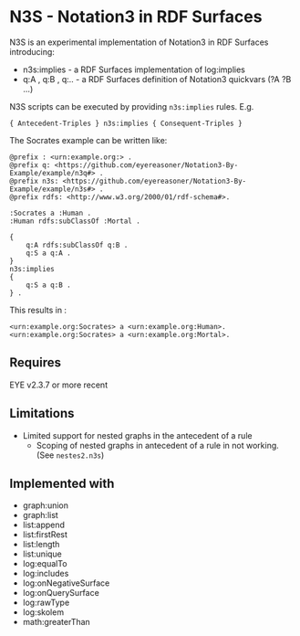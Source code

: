 # N3S - Notation3 in RDF Surfaces

N3S is an experimental implementation of Notation3 in RDF Surfaces introducing:

- n3s:implies - a RDF Surfaces implementation of log:implies
- q:A , q:B , q:.. - a RDF Surfaces definition of Notation3 quickvars (?A ?B ...)

N3S scripts can be executed by providing `n3s:implies` rules. E.g.

```
{ Antecedent-Triples } n3s:implies { Consequent-Triples }
```

The Socrates example can be written like:

```
@prefix : <urn:example.org:> .
@prefix q: <https://github.com/eyereasoner/Notation3-By-Example/example/n3q#> .
@prefix n3s: <https://github.com/eyereasoner/Notation3-By-Example/example/n3s#> .
@prefix rdfs: <http://www.w3.org/2000/01/rdf-schema#>.

:Socrates a :Human .
:Human rdfs:subClassOf :Mortal .

{
    q:A rdfs:subClassOf q:B .
    q:S a q:A .
} 
n3s:implies
{
    q:S a q:B .
} .
```

This results in :

```
<urn:example.org:Socrates> a <urn:example.org:Human>.
<urn:example.org:Socrates> a <urn:example.org:Mortal>.
```

## Requires

EYE v2.3.7 or more recent

## Limitations

- Limited support for nested graphs in the antecedent of a rule
    - Scoping of nested graphs in antecedent of a rule in not working. (See `nestes2.n3s`)

## Implemented with

- graph:union
- graph:list
- list:append
- list:firstRest
- list:length
- list:unique
- log:equalTo
- log:includes
- log:onNegativeSurface
- log:onQuerySurface
- log:rawType
- log:skolem
- math:greaterThan